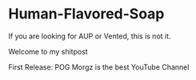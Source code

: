 # Human-Flavored-Soap

If you are looking for AUP or Vented, this is not it.

Welcome to my shitpost

First Release: POG
Morgz is the best YouTube Channel
